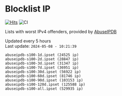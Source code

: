 # Blocklist IP

[![Hits](https://hits.seeyoufarm.com/api/count/incr/badge.svg?url=https%3A%2F%2Fgithub.com%2Fborestad%2Fblocklist-ip%2F&count_bg=%2379C83D&title_bg=%23555555&icon=&icon_color=%23E7E7E7&title=hits&edge_flat=false)](https://hits.seeyoufarm.com)  ![CI](https://img.shields.io/github/workflow/status/borestad/blocklist-ip/CI?style=flat-square)

Lists with worst IPv4 offenders, provided by [AbuseIPDB](https://www.abuseipdb.com/)

<!-- FOOTER-PLACEHOLDER -->
Updated every 5 hours<br>
Last update: `2024-05-08 - 10:21:39`
```
abuseipdb-s100-1d.ipset (24525 ip)
abuseipdb-s100-2d.ipset (28847 ip)
abuseipdb-s100-3d.ipset (31347 ip)
abuseipdb-s100-7d.ipset (36951 ip)
abuseipdb-s100-30d.ipset (56922 ip)
abuseipdb-s100-60d.ipset (81746 ip)
abuseipdb-s100-90d.ipset (103153 ip)
abuseipdb-s100-120d.ipset (125588 ip)
abuseipdb-s100-all.ipset (529935 ip)
```
